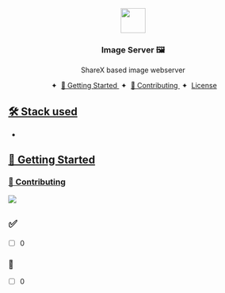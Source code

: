 <div align="center">
<img src="https://s3.amazonaws.com/pix.iemoji.com/images/emoji/apple/ios-12/256/framed-picture.png" height="50px" width="auto" /> 
<h3>
 Image Server 🖼️
</h3>
  <p>ShareX based image webserver</p>
</div>

<div align="center">
    <span>&nbsp;✦&nbsp;</span>
    <a href="#-getting-started">
        🚀 Getting Started
    </a>
    <span>&nbsp;✦&nbsp;</span>
    <a href="#-contributing">
        🤝 Contributing
    </a>
    <span>&nbsp;✦&nbsp;</span>
    <a href="#-license">
        License
</div>


## 🛠️ Stack used

- 
## 🚀 Getting Started


### 🤝 Contributing

<a href="https://github.com/n1cklim/imageserver/graphs/contributors">
  <img src="https://contrib.rocks/image?repo=n1cklim/imageserver" />
</a>


## ✅ 
- [ ] 0
### 👀 
- [ ] 0
